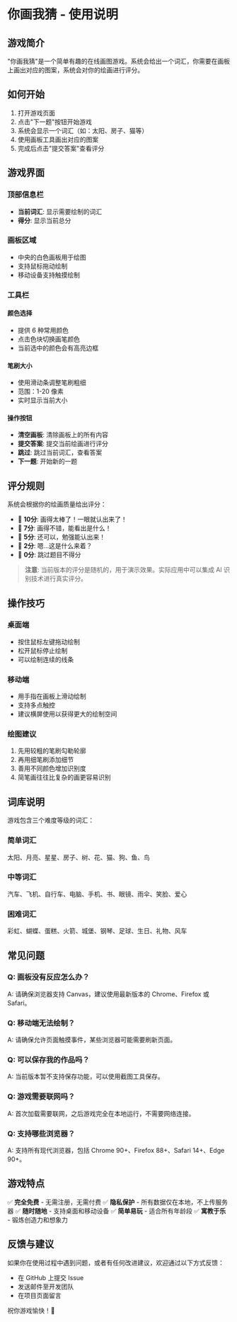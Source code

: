 # 你画我猜 - 使用说明

## 游戏简介

"你画我猜"是一个简单有趣的在线画图游戏。系统会给出一个词汇，你需要在画板上画出对应的图案，系统会对你的绘画进行评分。

## 如何开始

1. 打开游戏页面
2. 点击"下一题"按钮开始游戏
3. 系统会显示一个词汇（如：太阳、房子、猫等）
4. 使用画板工具画出对应的图案
5. 完成后点击"提交答案"查看评分

## 游戏界面

### 顶部信息栏
- **当前词汇**: 显示需要绘制的词汇
- **得分**: 显示当前总分

### 画板区域
- 中央的白色画板用于绘图
- 支持鼠标拖动绘制
- 移动设备支持触摸绘制

### 工具栏

#### 颜色选择
- 提供 6 种常用颜色
- 点击色块切换画笔颜色
- 当前选中的颜色会有高亮边框

#### 笔刷大小
- 使用滑动条调整笔刷粗细
- 范围：1-20 像素
- 实时显示当前大小

#### 操作按钮
- **清空画板**: 清除画板上的所有内容
- **提交答案**: 提交当前绘画进行评分
- **跳过**: 跳过当前词汇，查看答案
- **下一题**: 开始新的一题

## 评分规则

系统会根据你的绘画质量给出评分：

- 🌟 **10分**: 画得太棒了！一眼就认出来了！
- 🌟 **7分**: 画得不错，能看出是什么！
- 🌟 **5分**: 还可以，勉强能认出来！
- 🌟 **2分**: 嗯...这是什么来着？
- 🌟 **0分**: 跳过题目不得分

> **注意**: 当前版本的评分是随机的，用于演示效果。实际应用中可以集成 AI 识别技术进行真实评分。

## 操作技巧

### 桌面端
- 按住鼠标左键拖动绘制
- 松开鼠标停止绘制
- 可以绘制连续的线条

### 移动端
- 用手指在画板上滑动绘制
- 支持多点触控
- 建议横屏使用以获得更大的绘制空间

### 绘图建议
1. 先用较粗的笔刷勾勒轮廓
2. 再用细笔刷添加细节
3. 善用不同颜色增加识别度
4. 简笔画往往比复杂的画更容易识别

## 词库说明

游戏包含三个难度等级的词汇：

### 简单词汇
太阳、月亮、星星、房子、树、花、猫、狗、鱼、鸟

### 中等词汇
汽车、飞机、自行车、电脑、手机、书、眼镜、雨伞、笑脸、爱心

### 困难词汇
彩虹、蝴蝶、蛋糕、火箭、城堡、钢琴、足球、生日、礼物、风车

## 常见问题

### Q: 画板没有反应怎么办？
A: 请确保浏览器支持 Canvas，建议使用最新版本的 Chrome、Firefox 或 Safari。

### Q: 移动端无法绘制？
A: 请确保允许页面触摸事件，某些浏览器可能需要刷新页面。

### Q: 可以保存我的作品吗？
A: 当前版本暂不支持保存功能，可以使用截图工具保存。

### Q: 游戏需要联网吗？
A: 首次加载需要联网，之后游戏完全在本地运行，不需要网络连接。

### Q: 支持哪些浏览器？
A: 支持所有现代浏览器，包括 Chrome 90+、Firefox 88+、Safari 14+、Edge 90+。

## 游戏特点

✅ **完全免费** - 无需注册，无需付费
✅ **隐私保护** - 所有数据仅在本地，不上传服务器
✅ **随时随地** - 支持桌面和移动设备
✅ **简单易玩** - 适合所有年龄段
✅ **寓教于乐** - 锻炼创造力和想象力

## 反馈与建议

如果你在使用过程中遇到问题，或者有任何改进建议，欢迎通过以下方式反馈：

- 在 GitHub 上提交 Issue
- 发送邮件至开发团队
- 在项目页面留言

祝你游戏愉快！🎨
